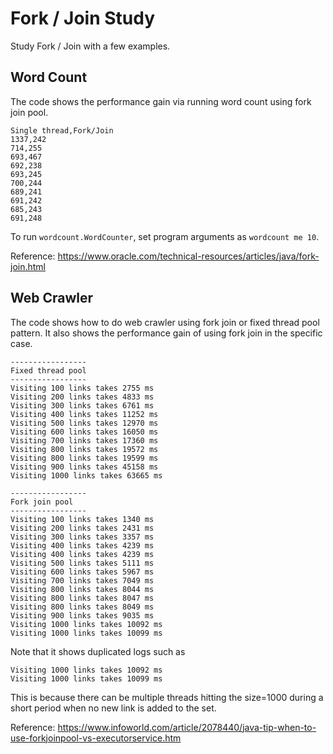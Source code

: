 # Fork / Join Study

Study Fork / Join with a few examples.

## Word Count

The code shows the performance gain via running word count using fork join pool.

```
Single thread,Fork/Join
1337,242
714,255
693,467
692,238
693,245
700,244
689,241
691,242
685,243
691,248
```

To run `wordcount.WordCounter`, set program arguments as `wordcount me 10`.

Reference: https://www.oracle.com/technical-resources/articles/java/fork-join.html

## Web Crawler

The code shows how to do web crawler using fork join or fixed thread pool pattern.
It also shows the performance gain of using fork join in the specific case.

```
-----------------
Fixed thread pool
-----------------
Visiting 100 links takes 2755 ms
Visiting 200 links takes 4833 ms
Visiting 300 links takes 6761 ms
Visiting 400 links takes 11252 ms
Visiting 500 links takes 12970 ms
Visiting 600 links takes 16050 ms
Visiting 700 links takes 17360 ms
Visiting 800 links takes 19572 ms
Visiting 800 links takes 19599 ms
Visiting 900 links takes 45158 ms
Visiting 1000 links takes 63665 ms

-----------------
Fork join pool
-----------------
Visiting 100 links takes 1340 ms
Visiting 200 links takes 2431 ms
Visiting 300 links takes 3357 ms
Visiting 400 links takes 4239 ms
Visiting 400 links takes 4239 ms
Visiting 500 links takes 5111 ms
Visiting 600 links takes 5967 ms
Visiting 700 links takes 7049 ms
Visiting 800 links takes 8044 ms
Visiting 800 links takes 8047 ms
Visiting 800 links takes 8049 ms
Visiting 900 links takes 9035 ms
Visiting 1000 links takes 10092 ms
Visiting 1000 links takes 10099 ms
```

Note that it shows duplicated logs such as

```
Visiting 1000 links takes 10092 ms
Visiting 1000 links takes 10099 ms
```

This is because there can be multiple threads hitting the size=1000 during a short period
when no new link is added to the set.

Reference: https://www.infoworld.com/article/2078440/java-tip-when-to-use-forkjoinpool-vs-executorservice.htm

